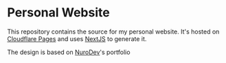 # Personal Website
This repository contains the source for my personal website.
It's hosted on [Cloudflare Pages](https://pages.cloudflare.com) and uses [NextJS](https://nextjs.org) to generate it.

The design is based on [NuroDev](https://nuro.dev)'s portfolio
